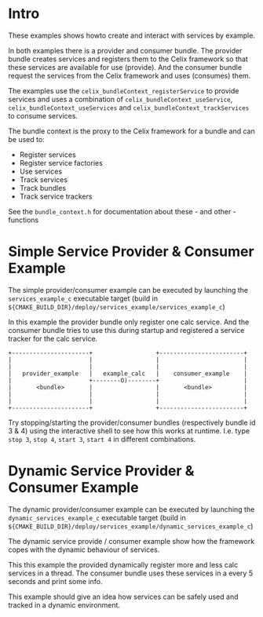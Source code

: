 <!--
Licensed to the Apache Software Foundation (ASF) under one or more
contributor license agreements.  See the NOTICE file distributed with
this work for additional information regarding copyright ownership.
The ASF licenses this file to You under the Apache License, Version 2.0
(the "License"); you may not use this file except in compliance with
the License.  You may obtain a copy of the License at
   
    http://www.apache.org/licenses/LICENSE-2.0

Unless required by applicable law or agreed to in writing, software
distributed under the License is distributed on an "AS IS" BASIS,
WITHOUT WARRANTIES OR CONDITIONS OF ANY KIND, either express or implied.
See the License for the specific language governing permissions and
limitations under the License.
-->

# Intro

These examples shows howto create and interact with services by example.

In both examples there is a provider and consumer bundle.
The provider bundle creates services and registers them to the Celix framework so that these services are available for use (provide).
And the consumer bundle request the services from the Celix framework and uses (consumes) them.

The examples use the `celix_bundleContext_registerService` to provide
services and uses a combination of `celix_bundleContext_useService`,
`celix_bundleContext_useServices` and `celix_bundleContext_trackServices`
to consume services.

The bundle context is the proxy to the Celix framework for a bundle
and can be used to:

- Register services
- Register service factories
- Use services
- Track services
- Track bundles
- Track service trackers

See the `bundle_context.h` for documentation about these - and other -functions

# Simple Service Provider & Consumer Example

The simple provider/consumer example can be executed by launching the
`services_example_c` executable target
(build in `${CMAKE_BUILD_DIR}/deploy/services_example/services_example_c`)

In this example the provider bundle only register one calc service. And
the consumer bundle tries to use this during startup and registered
a service tracker for the calc service.

```ditaa
+----------------------+                  +------------------------+
|                      |                  |                        |
|                      |                  |                        |
|   provider_example   |   example_calc   |    consumer_example    |
|                      +--------O)--------+                        |
|       <bundle>       |                  |       <bundle>         |
|                      |                  |                        |
|                      |                  |                        |
+----------------------+                  +------------------------+
```

Try stopping/starting the provider/consumer bundles (respectively bundle id 3 & 4) using the interactive shell
to see how this works at runtime. 
I.e. type `stop 3`, `stop 4`, `start 3`, `start 4` in different combinations.


# Dynamic Service Provider & Consumer Example

The dynamic provider/consumer example can be executed by launching the
`dynamic_services_example_c` executable target
(build in `${CMAKE_BUILD_DIR}/deploy/services_example/dynamic_services_example_c`)

The dynamic service provide / consumer example show how the framework copes
with the dynamic behaviour of services.

This this example the provided dynamically register more and less calc services in a thread.
The consumer bundle uses these services in a every 5 seconds and print some info.

This example should give an idea how services can be safely used and tracked in a dynamic environment.

